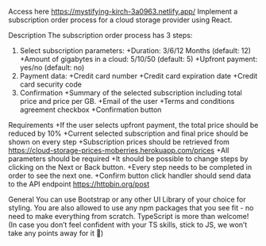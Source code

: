 Access here https://mystifying-kirch-3a0963.netlify.app/
Implement a subscription order process for a cloud storage provider using React.

Description
The subscription order process has 3 steps:

1. Select subscription parameters:
+Duration: 3/6/12 Months (default: 12)
+Amount of gigabytes in a cloud: 5/10/50 (default: 5)
+Upfront payment: yes/no (default: no)
2. Payment data:
+Credit card number
+Credit card expiration date
+Credit card security code
3. Confirmation
+Summary of the selected subscription including total price and price per GB.
+Email of the user
+Terms and conditions agreement checkbox
+Confirmation button

Requirements
+If the user selects upfront payment, the total price should be reduced by 10%
+Current selected subscription and final price should be shown on every step
+Subscription prices should be retrieved from https://cloud-storage-prices-moberries.herokuapp.com/prices
+All parameters should be required
+It should be possible to change steps by clicking on the Next or Back button.
+Every step needs to be completed in order to see the next one.
+Confirm button click handler should send data to the API endpoint https://httpbin.org/post

General
You can use Bootstrap or any other UI Library of your choice for styling. You are also allowed to use any npm packages that you see fit - no need to make everything from scratch.
TypeScript is more than welcome! (In case you don’t feel confident with your TS skills, stick to JS, we won’t take any points away for it 🙂)




